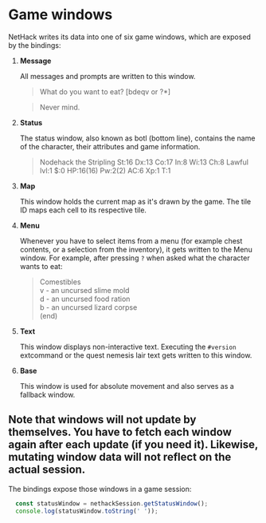 # Game windows

NetHack writes its data into one of six game windows, which are exposed by the bindings:

1.  **Message**

    All messages and prompts are written to this window.

    > What do you want to eat? [bdeqv or ?*] 

    > Never mind.

2.  **Status**

    The status window, also known as botl (bottom line), contains the name of the character, their attributes and game information.

    > Nodehack the Stripling        St:16 Dx:13 Co:17 In:8 Wi:13 Ch:8 Lawful           lvl:1 $:0 HP:16(16) Pw:2(2) AC:6 Xp:1 T:1

3.  **Map**

    This window holds the current map as it's drawn by the game. The tile ID maps each cell to its respective tile.

4.  **Menu**

    Whenever you have to select items from a menu (for example chest contents, or a selection from the inventory), it gets written to the Menu window. For example, after pressing `?` when asked what the character wants to eat:

    > Comestibles     
    > v - an uncursed slime mold   
    > d - an uncursed food ration   
    > b - an uncursed lizard corpse   
    > (end)   

5.  **Text**

    This window displays non-interactive text. Executing the `#version` extcommand or the quest nemesis lair text gets written to this window.

6.  **Base**

    This window is used for absolute movement and also serves as a fallback window.

Note that windows will not update by themselves. You have to fetch each window again after each update (if you need it).
Likewise, mutating window data will **not** reflect on the actual session.
---
The bindings expose those windows in a game session:
```javascript
  const statusWindow = nethackSession.getStatusWindow();
  console.log(statusWindow.toString(' '));
```